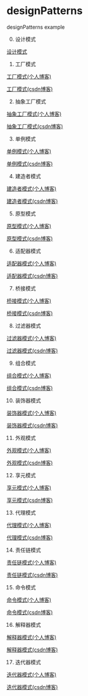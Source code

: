 # designPatterns
designPatterns example 

0. 设计模式

[设计模式](http://fk5431.com/20170616/Design_pattern/start/)

1. 工厂模式

[工厂模式(个人博客)](http://fk5431.com/20170617/Design_pattern/factory_pattern/)

[工厂模式(csdn博客)](http://blog.csdn.net/fk5431/article/details/73411749)

2. 抽象工厂模式

[抽象工厂模式(个人博客)](http://fk5431.com/20170618/Design_pattern/abstract-factory-pattern/)

[抽象工厂模式(csdn博客)](http://blog.csdn.net/fk5431/article/details/73461839)


3. 单例模式

[单例模式(个人博客)](http://fk5431.com/20170619/Design_pattern/singleton-pattern/)

[单例模式(csdn博客)](http://blog.csdn.net/fk5431/article/details/73477626)


4. 建造者模式

[建造者模式(个人博客)](http://fk5431.com/20170716/Design_pattern/builder/)

[建造者模式(csdn博客)](http://blog.csdn.net/fk5431/article/details/75984474)


5. 原型模式

[原型模式(个人博客)](http://fk5431.com/20170724/Design_pattern/Prototype/)

[原型模式(csdn博客)](http://blog.csdn.net/fk5431/article/details/76049671)


6. 适配器模式

[适配器模式(个人博客)](http://fk5431.com/20170725/Design_pattern/Adapter/)

[适配器模式(csdn博客)](http://blog.csdn.net/fk5431/article/details/76074686)


7. 桥接模式

[桥接模式(个人博客)](http://fk5431.com/20170726/Design_pattern/Bridge/)

[桥接模式(csdn博客)](http://blog.csdn.net/fk5431/article/details/76158080)


8. 过滤器模式

[过滤器模式(个人博客)](http://fk5431.com/20170727/Design_pattern/filter/)

[过滤器模式(csdn博客)](http://blog.csdn.net/fk5431/article/details/76180436)


9. 组合模式

[组合模式(个人博客)](http://fk5431.com/20170729/Design_pattern/composite/)

[组合模式(csdn博客)](http://blog.csdn.net/fk5431/article/details/76402334)


10. 装饰器模式

[装饰器模式(个人博客)](http://fk5431.com/20170801/Design_pattern/decorator/)

[装饰器模式(csdn博客)](http://blog.csdn.net/fk5431/article/details/76541245)


11. 外观模式

[外观模式(个人博客)](http://fk5431.com/20170801/Design_pattern/facede/)

[外观模式(csdn博客)](http://blog.csdn.net/fk5431/article/details/76571701)


12. 享元模式

[享元模式(个人博客)](http://fk5431.com/20170801/Design_pattern/flyweight/)

[享元模式(csdn博客)](http://blog.csdn.net/fk5431/article/details/76590193)


13. 代理模式

[代理模式(个人博客)](http://fk5431.com/20170803/Design_pattern/proxy/)

[代理模式(csdn博客)](http://blog.csdn.net/fk5431/article/details/76690679)


14. 责任链模式

[责任链模式(个人博客)](http://fk5431.com/20170806/Design_pattern/chainOfResponsibility/)

[责任链模式(csdn博客)](http://blog.csdn.net/fk5431/article/details/76795912)

15. 命令模式

[命令模式(个人博客)]()

[命令模式(csdn博客)](http://blog.csdn.net/fk5431/article/details/76974810)


16. 解释器模式

[解释器模式(个人博客)]()

[解释器模式(csdn博客)]()


17. 迭代器模式

[迭代器模式(个人博客)]()

[迭代器模式(csdn博客)]()














